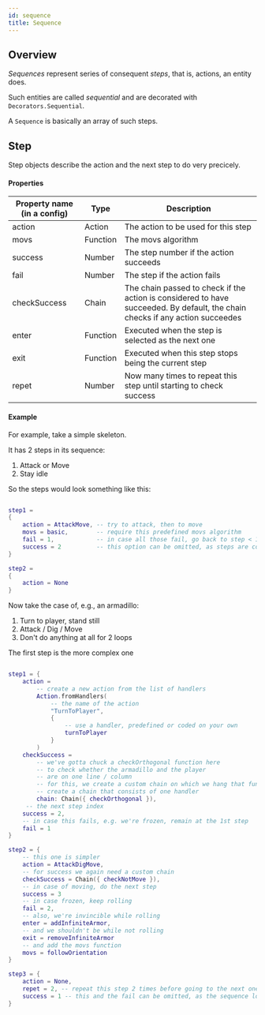 ```yaml
---
id: sequence
title: Sequence
---
```



## Overview

*Sequences* represent series of consequent *steps*, that is, actions, an entity does.

Such entities are called *sequential* and are decorated with `Decorators.Sequential`.

A `Sequence` is basically an array of such steps.

## Step

Step objects describe the action and the next step to do very precicely.

#### Properties

| Property name (in a config) | Type     | Description                            |
| ----------------------------|--------- | -----------------------------------    |
| action                      | Action   | The action to be used for this step    |
| movs                        | Function | The movs algorithm                     | 
| success                     | Number   | The step number if the action succeeds |
| fail                        | Number   | The step if the action fails           |
| checkSuccess                | Chain    | The chain passed to check if the action is considered to have succeeded. By default, the chain checks if any action succeedes |
| enter                       | Function | Executed when the step is selected as the next one |
| exit                        | Function | Executed when this step stops being the current step |
| repet                       | Number   | Now many times to repeat this step until starting to check success |

#### Example
For example, take a simple skeleton.

It has 2 steps in its sequence:
1. Attack or Move
2. Stay idle

So the steps would look something like this:

```lua

step1 = 
{
    action = AttackMove, -- try to attack, then to move
    movs = basic,        -- require this predefined movs algorithm
    fail = 1,            -- in case all those fail, go back to step < 1 >
    success = 2          -- this option can be omitted, as steps are considered in sequence by default
}

step2 =
{
    action = None
}

```


Now take the case of, e.g., an armadillo:
1. Turn to player, stand still
2. Attack / Dig / Move
3. Don't do anything at all for 2 loops

The first step is the more complex one

``` lua

step1 = {
    action =
        -- create a new action from the list of handlers 
        Action.fromHandlers(
            -- the name of the action
            "TurnToPlayer", 
            { 
                -- use a handler, predefined or coded on your own
                turnToPlayer
            }
        ) 
    checkSuccess = 
        -- we've gotta chuck a checkOrthogonal function here
        -- to check whether the armadillo and the player
        -- are on one line / column
        -- for this, we create a custom chain on which we hang that function
        -- create a chain that consists of one handler
        chain: Chain({ checkOrthogonal }),
     -- the next step index
    success = 2,
    -- in case this fails, e.g. we're frozen, remain at the 1st step
    fail = 1
}

step2 = {
    -- this one is simpler
    action = AttackDigMove,
    -- for success we again need a custom chain
    checkSuccess = Chain({ checkNotMove }),
    -- in case of moving, do the next step
    success = 3
    -- in case frozen, keep rolling
    fail = 2,
    -- also, we're invincible while rolling
    enter = addInfiniteArmor,
    -- and we shouldn't be while not rolling
    exit = removeInfiniteArmor
    -- and add the movs function
    movs = followOrientation
}

step3 = {
    action = None,
    repet = 2, -- repeat this step 2 times before going to the next one
    success = 1 -- this and the fail can be omitted, as the sequence loops by default
}
```

